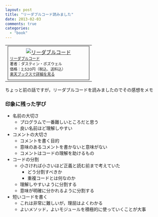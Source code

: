 ```yaml
---
layout: post
title: "リーダブルコード読みました"
date: 2013-02-03
comments: true
categories:
  - "book"
---
```


<table border="0" cellpadding="0" cellspacing="0"><tr><td valign="top"><div style="border:1px solid;margin:0px;padding:6px 0px;width:260px;text-align:center;float:left"><a href="http://hb.afl.rakuten.co.jp/hgc/1031da5e.07aed938.1031da5f.bbd557b9/?pc=http%3a%2f%2fbooks.rakuten.co.jp%2frb%2f11753651%2f%3fscid%3daf_link_tbl&amp;m=http%3a%2f%2fm.rakuten.co.jp%2fbook%2fi%2f15934325%2f" target="_blank"><img src="http://hbb.afl.rakuten.co.jp/hgb/?pc=http%3a%2f%2fthumbnail.image.rakuten.co.jp%2f%400_mall%2fbook%2fcabinet%2f5658%2f9784873115658.jpg%3f_ex%3d240x240&amp;m=http%3a%2f%2fthumbnail.image.rakuten.co.jp%2f%400_mall%2fbook%2fcabinet%2f5658%2f9784873115658.jpg%3f_ex%3d80x80" alt="リーダブルコード" border="0" style="margin:0px;padding:0px"></a><p style="font-size:12px;line-height:1.4em;text-align:left;margin:0px;padding:2px 6px"><a href="http://hb.afl.rakuten.co.jp/hgc/1031da5e.07aed938.1031da5f.bbd557b9/?pc=http%3a%2f%2fbooks.rakuten.co.jp%2frb%2f11753651%2f%3fscid%3daf_link_tbl&amp;m=http%3a%2f%2fm.rakuten.co.jp%2fbook%2fi%2f15934325%2f" target="_blank">リーダブルコード</a><br><span style="">著者：ダスティン・ボズウェル</span><br><span style="">価格：2,520円（税込、送料込）</span><br><a href="http://hb.afl.rakuten.co.jp/hgc/1031da5e.07aed938.1031da5f.bbd557b9/?pc=http%3a%2f%2fbooks.rakuten.co.jp%2frb%2f11753651%2f%3fscid%3daf_link_tbl&amp;m=http%3a%2f%2fm.rakuten.co.jp%2fbook%2fi%2f15934325%2f" target="_blank">楽天ブックスで詳細を見る</a><br></p></div></td></tr></table>

ちょっと前の話ですが，リーダブルコードを読みましたのでその感想をメモ

###  印象に残った学び

* 名前の大切さ
    * プログラムで一番難しいところだと思う
    * 良い名前ほど理解しやすい
* コメントの大切さ
    * コメントを書く目的
    * 意味のあるコメントを書かないと意味がない
    * コメントはコードの理解を助けるもの
* コードの分割
    * 小さければ小さいほど正義と読む前まで考えていた
        * どう分割すべきか
        * 重複コードとは何なのか
    * 理解しやすいように分割する
    * 意味が明確に分かれるように分割する
* 短いコードを書く
    * これは非常に難しいが，理屈はよくわかる
    * よいメソッド，よいモジュールを積極的に使っていくことが大事
